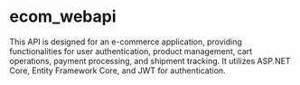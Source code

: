 # ecom_webapi
This API is designed for an e-commerce application, providing functionalities for user authentication, product management, cart operations, payment processing, and shipment tracking. It utilizes ASP.NET Core, Entity Framework Core, and JWT for authentication.
